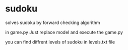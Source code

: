 # sudoku
solves sudoku by forward checking algorithm 

in game.py
Just replace model and execute the game.py  

you can find diffrent levels of sudoku in levels.txt file
